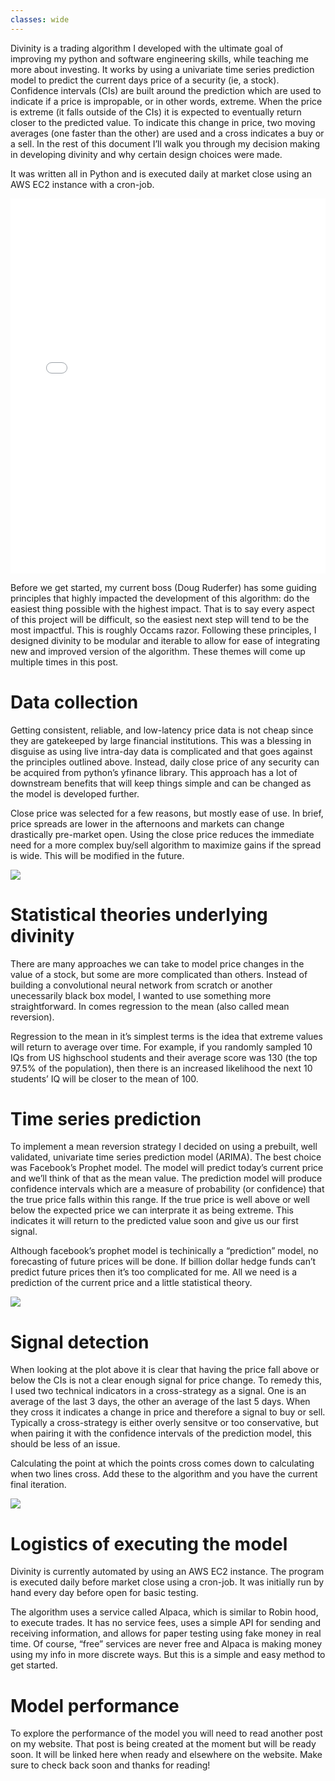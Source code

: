 ```yaml
---
classes: wide
---
```


Divinity is a trading algorithm I developed with the ultimate goal of
improving my python and software engineering skills, while teaching me
more about investing. It works by using a univariate time series
prediction model to predict the current days price of a security (ie, a
stock). Confidence intervals (CIs) are built around the prediction which
are used to indicate if a price is impropable, or in other words,
extreme. When the price is extreme (it falls outside of the CIs) it is
expected to eventually return closer to the predicted value. To indicate
this change in price, two moving averages (one faster than the other)
are used and a cross indicates a buy or a sell. In the rest of this
document I’ll walk you through my decision making in developing divinity
and why certain design choices were made.

It was written all in Python and is executed daily at market close using
an AWS EC2 instance with a cron-job.

<iframe src="/assets/images/2022-04-06-Divinity-introduction_files/figure-gfm/plotlyPlt.html" height="600px" width="100%" style="border:none;">
</iframe>

Before we get started, my current boss (Doug Ruderfer) has some guiding
principles that highly impacted the development of this algorithm: do
the easiest thing possible with the highest impact. That is to say every
aspect of this project will be difficult, so the easiest next step will
tend to be the most impactful. This is roughly Occams razor. Following
these principles, I designed divinity to be modular and iterable to
allow for ease of integrating new and improved version of the algorithm.
These themes will come up multiple times in this post.

# Data collection

Getting consistent, reliable, and low-latency price data is not cheap
since they are gatekeeped by large financial institutions. This was a
blessing in disguise as using live intra-day data is complicated and
that goes against the principles outlined above. Instead, daily close
price of any security can be acquired from python’s yfinance library.
This approach has a lot of downstream benefits that will keep things
simple and can be changed as the model is developed further.

Close price was selected for a few reasons, but mostly ease of use. In
brief, price spreads are lower in the afternoons and markets can change
drastically pre-market open. Using the close price reduces the immediate
need for a more complex buy/sell algorithm to maximize gains if the
spread is wide. This will be modified in the future.

![](/assets/images/2022-04-06-Divinity-introduction_files/figure-gfm/unnamed-chunk-3-1.png)<!-- -->

# Statistical theories underlying divinity

There are many approaches we can take to model price changes in the
value of a stock, but some are more complicated than others. Instead of
building a convolutional neural network from scratch or another
unecessarily black box model, I wanted to use something more
straightforward. In comes regression to the mean (also called mean
reversion).

Regression to the mean in it’s simplest terms is the idea that extreme
values will return to average over time. For example, if you randomly
sampled 10 IQs from US highschool students and their average score was
130 (the top 97.5% of the population), then there is an increased
likelihood the next 10 students’ IQ will be closer to the mean of 100.

# Time series prediction

To implement a mean reversion strategy I decided on using a prebuilt,
well validated, univariate time series prediction model (ARIMA). The
best choice was Facebook’s Prophet model. The model will predict today’s
current price and we’ll think of that as the mean value. The prediction
model will produce confidence intervals which are a measure of
probability (or confidence) that the true price falls within this range.
If the true price is well above or well below the expected price we can
interprate it as being extreme. This indicates it will return to the
predicted value soon and give us our first signal.

Although facebook’s prophet model is techinically a “prediction” model,
no forecasting of future prices will be done. If billion dollar hedge
funds can’t predict future prices then it’s too complicated for me. All
we need is a prediction of the current price and a little statistical
theory.

![](/assets/images/2022-04-06-Divinity-introduction_files/figure-gfm/unnamed-chunk-4-1.png)<!-- -->

# Signal detection

When looking at the plot above it is clear that having the price fall
above or below the CIs is not a clear enough signal for price change. To
remedy this, I used two technical indicators in a cross-strategy as a
signal. One is an average of the last 3 days, the other an average of
the last 5 days. When they cross it indicates a change in price and
therefore a signal to buy or sell. Typically a cross-strategy is either
overly sensitve or too conservative, but when pairing it with the
confidence intervals of the prediction model, this should be less of an
issue.

Calculating the point at which the points cross comes down to
calculating when two lines cross. Add these to the algorithm and you
have the current final iteration.

![](assets/images/2022-04-06-Divinity-introduction_files/figure-gfm/unnamed-chunk-5-1.png)<!-- -->

# Logistics of executing the model

Divinity is currently automated by using an AWS EC2 instance. The
program is executed daily before market close using a cron-job. It was
initially run by hand every day before open for basic testing.

The algorithm uses a service called Alpaca, which is similar to Robin
hood, to execute trades. It has no service fees, uses a simple API for
sending and receiving information, and allows for paper testing using
fake money in real time. Of course, “free” services are never free and
Alpaca is making money using my info in more discrete ways. But this is
a simple and easy method to get started.

# Model performance

To explore the performance of the model you will need to read another
post on my website. That post is being created at the moment but will be
ready soon. It will be linked here when ready and elsewhere on the
website. Make sure to check back soon and thanks for reading!
